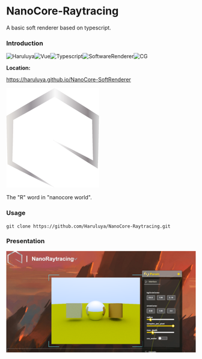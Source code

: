 # NanoCore-Raytracing
A basic soft renderer based on typescript.

### Introduction 

![Haruluya](https://img.shields.io/badge/X-Haruluya-brightgreen)![Vue](https://img.shields.io/badge/3-Vue-blue)![Typescript](https://img.shields.io/badge/x-Typescript-red)![SoftwareRenderer](https://img.shields.io/badge/x-Raytracing-yellow)![CG](https://img.shields.io/badge/X-CG-yellow)

**Location:**

https://haruluya.github.io/NanoCore-SoftRenderer

![Logo](./Document/images/Logo.png)

The "R" word in "nanocore world".

### Usage

```shell
git clone https://github.com/Haruluya/NanoCore-Raytracing.git
```

### Presentation

![image-20221113170409729](./Document/images/page.png)
